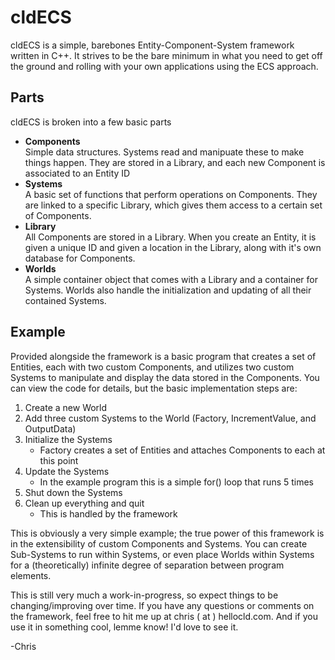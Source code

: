 cldECS
=======
cldECS is a simple, barebones Entity-Component-System framework written in C++. It strives to be the bare minimum in what you need to get off the ground and rolling with your own applications using the ECS approach.

Parts
-----
cldECS is broken into a few basic parts
*	**Components**  
	Simple data structures. Systems read and manipuate these to make things happen. They are stored in a Library, and each new Component is associated to an Entity ID
*	**Systems**  
	A basic set of functions that perform operations on Components. They are linked to a specific Library, which gives them access to a certain set of Components.
*	**Library**  
	All Components are stored in a Library. When you create an Entity, it is given a unique ID and given a location in the Library, along with it's own database for Components.
*	**Worlds**  
	A simple container object that comes with a Library and a container for Systems. Worlds also handle the initialization and updating of all their contained Systems.

Example
-------
Provided alongside the framework is a basic program that creates a set of Entities, each with two custom Components, and utilizes two custom Systems to manipulate and display the data stored in the Components. You can view the code for details, but the basic implementation steps are:

1.	Create a new World
2.	Add three custom Systems to the World (Factory, IncrementValue, and OutputData)
3.	Initialize the Systems
	*	Factory creates a set of Entities and attaches Components to each at this point
4.	Update the Systems
	*	In the example program this is a simple for() loop that runs 5 times
4.	Shut down the Systems
5.	Clean up everything and quit
	*	This is handled by the framework

This is obviously a very simple example; the true power of this framework is in the extensibility of custom Components and Systems. You can create Sub-Systems to run within Systems, or even place Worlds within Systems for a (theoretically) infinite degree of separation between program elements.

This is still very much a work-in-progress, so expect things to be changing/improving over time. If you have any questions or comments on the framework, feel free to hit me up at chris ( at ) hellocld.com. And if you use it in something cool, lemme know! I'd love to see it.

-Chris
